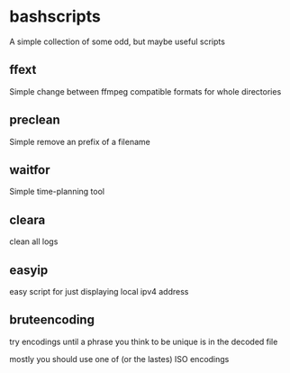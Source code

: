 # bashscripts
A simple collection of some odd, but maybe useful scripts
## ffext
Simple change between ffmpeg compatible formats for whole directories
## preclean
Simple remove an prefix of a filename
## waitfor
Simple time-planning tool
## cleara
clean all logs
## easyip
easy script for just displaying local ipv4 address
## bruteencoding
try encodings until a phrase you think to be unique is in the decoded file

mostly you should use one of (or the lastes) ISO encodings
